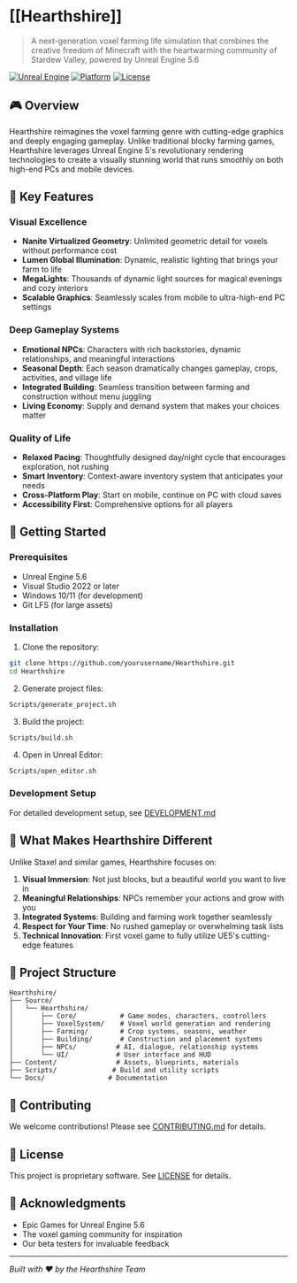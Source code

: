 # [[Hearthshire]]

> A next-generation voxel farming life simulation that combines the creative freedom of Minecraft with the heartwarming community of Stardew Valley, powered by Unreal Engine 5.6

[![Unreal Engine](https://img.shields.io/badge/Unreal%20Engine-5.6-blue.svg)](https://www.unrealengine.com/) [![Platform](https://img.shields.io/badge/Platform-PC%20%7C%20Mobile-green.svg)](https://github.com/yourusername/Hearthshire) [![License](https://img.shields.io/badge/License-Proprietary-red.svg)](https://claude.ai/chat/LICENSE)

## 🎮 Overview

Hearthshire reimagines the voxel farming genre with cutting-edge graphics and deeply engaging gameplay. Unlike traditional blocky farming games, Hearthshire leverages Unreal Engine 5's revolutionary rendering technologies to create a visually stunning world that runs smoothly on both high-end PCs and mobile devices.

## 🌟 Key Features

### Visual Excellence

- **Nanite Virtualized Geometry**: Unlimited geometric detail for voxels without performance cost
- **Lumen Global Illumination**: Dynamic, realistic lighting that brings your farm to life
- **MegaLights**: Thousands of dynamic light sources for magical evenings and cozy interiors
- **Scalable Graphics**: Seamlessly scales from mobile to ultra-high-end PC settings

### Deep Gameplay Systems

- **Emotional NPCs**: Characters with rich backstories, dynamic relationships, and meaningful interactions
- **Seasonal Depth**: Each season dramatically changes gameplay, crops, activities, and village life
- **Integrated Building**: Seamless transition between farming and construction without menu juggling
- **Living Economy**: Supply and demand system that makes your choices matter

### Quality of Life

- **Relaxed Pacing**: Thoughtfully designed day/night cycle that encourages exploration, not rushing
- **Smart Inventory**: Context-aware inventory system that anticipates your needs
- **Cross-Platform Play**: Start on mobile, continue on PC with cloud saves
- **Accessibility First**: Comprehensive options for all players

## 🚀 Getting Started

### Prerequisites

- Unreal Engine 5.6
- Visual Studio 2022 or later
- Windows 10/11 (for development)
- Git LFS (for large assets)

### Installation

1. Clone the repository:

```bash
git clone https://github.com/yourusername/Hearthshire.git
cd Hearthshire
```

2. Generate project files:

```bash
Scripts/generate_project.sh
```

3. Build the project:

```bash
Scripts/build.sh
```

4. Open in Unreal Editor:

```bash
Scripts/open_editor.sh
```

### Development Setup

For detailed development setup, see [DEVELOPMENT.md](https://claude.ai/chat/Docs/DEVELOPMENT.md)

## 🎯 What Makes Hearthshire Different

Unlike Staxel and similar games, Hearthshire focuses on:

1. **Visual Immersion**: Not just blocks, but a beautiful world you want to live in
2. **Meaningful Relationships**: NPCs remember your actions and grow with you
3. **Integrated Systems**: Building and farming work together seamlessly
4. **Respect for Your Time**: No rushed gameplay or overwhelming task lists
5. **Technical Innovation**: First voxel game to fully utilize UE5's cutting-edge features

## 📁 Project Structure

```
Hearthshire/
├── Source/
│   └── Hearthshire/
│       ├── Core/           # Game modes, characters, controllers
│       ├── VoxelSystem/    # Voxel world generation and rendering
│       ├── Farming/        # Crop systems, seasons, weather
│       ├── Building/       # Construction and placement systems
│       ├── NPCs/          # AI, dialogue, relationship systems
│       └── UI/            # User interface and HUD
├── Content/               # Assets, blueprints, materials
├── Scripts/              # Build and utility scripts
└── Docs/                # Documentation
```

## 🤝 Contributing

We welcome contributions! Please see [CONTRIBUTING.md](https://claude.ai/chat/CONTRIBUTING.md) for details.

## 📄 License

This project is proprietary software. See [LICENSE](https://claude.ai/chat/LICENSE) for details.

## 🙏 Acknowledgments

- Epic Games for Unreal Engine 5.6
- The voxel gaming community for inspiration
- Our beta testers for invaluable feedback

---

_Built with ❤️ by the Hearthshire Team_